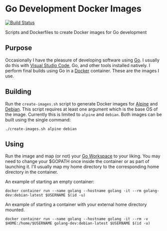 # Go Development Docker Images

[![Build Status](https://travis-ci.com/arcanericky/golang-dev-docker-images.svg?branch=master)](https://travis-ci.com/arcanericky/golang-dev-docker-images)

Scripts and Dockerfiles to create Docker images for Go development

## Purpose

Occasionally I have the pleasure of developing software using [Go](https://golang.org/). I usually do this with [Visual Studio Code](https://code.visualstudio.com/), Go, and other tools installed natively. I perform final builds using Go in a [Docker](https://www.docker.com/) container. These are the images I use.

## Building

Run the `create-images.sh` script to generate Docker images for [Alpine](https://alpinelinux.org/) and [Debian](https://www.debian.org/). This script requires at least one argument which is the base OS of the image. Currently this is limited to `alpine` and `debian`. Both images can be built using the single command:

```
./create-images.sh alpine debian
```

## Using

Run the image and map (or not) your [Go Workspace](https://golang.org/doc/code.html#Workspaces) to your liking. You may need to change your $GOPATH once inside the container or as part of launching it. I'll usually map my home directory to the corresponding home directory in the container.

An example of starting an empty container:

```
docker container run --name golang --hostname golang -it --rm golang-dev:debian-latest $USERNAME $(id -u)
```

An example of starting a container with your external home directory mounted.

```
docker container run --name golang --hostname golang -it --rm -v $HOME:/home/$USERNAME golang-dev:debian-latest $USERNAME $(id -u)
```
